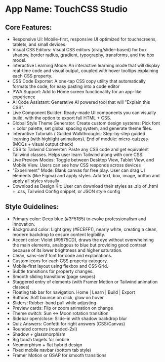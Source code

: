 # **App Name**: TouchCSS Studio

## Core Features:

- Responsive UI: Mobile-first, responsive UI optimized for touchscreens, tablets, and small devices.
- Visual CSS Editors: Visual CSS editors (drag/slider-based) for box shadow, border radius, gradient, typography, transforms, and the box model.
- Interactive Learning Mode: An interactive learning mode that will display real-time code and visual output, coupled with hover tooltips explaining each CSS property.
- CSS Code Exporter: A one-tap CSS copy utility that automatically formats the code, for easy pasting into a code editor
- PWA Support: Add to Home screen functionality for an app-like experience
- AI Code Assistant: Generative AI powered tool that will "Explain this CSS".
- Live Component Builder: Ready-made UI components you can visually build, with the option to export full HTML + CSS.
- Global Style Theme Generator: Create custom design systems: Pick font + color palette, set global spacing system, and generate theme files.
- Interactive Tutorials / Guided Walkthroughs: Step-by-step guided learning (with highlight animations). End of module: micro-quizzes (MCQs + visual output check)
- CSS to Tailwind Converter: Paste any CSS code and get equivalent Tailwind classes. Helps user learn Tailwind along with core CSS.
- Live Preview Modes: Toggle between Desktop View, Tablet View, and Mobile View. Users can see how CSS responds across devices
- "Experiment" Mode: Blank canvas for free play. User can drag UI elements (like Figma) and apply styles. Add text, box, image, button and apply all styles visually
- Download as Design Kit: User can download their styles as .zip of .html + .css, Tailwind Config snippet, or JSON style config

## Style Guidelines:

- Primary color: Deep blue (#3F51B5) to evoke professionalism and innovation.
- Background color: Light grey (#ECEFF1), nearly white, creating a clean, modern backdrop to ensure content legibility.
- Accent color: Violet (#9575CD), draws the eye without overwhelming the main elements, analogous to blue but providing good contrast because of its lower brightness and higher saturation.
- Clean, sans-serif font for code and explanations.
- Custom icons for each CSS property category.
- Mobile-first layout using flexbox and CSS Grid.
- Subtle transitions for property changes.
- Smooth sliding transitions (page swipes)
- Staggered entry of elements (with Framer Motion or Tailwind animation classes)
- Floating tab bar for navigation. Home | Learn | Build | Export
- Buttons: Soft bounce on click, glow on hover
- Sliders: Rubber-band pull while adjusting
- Preview cards: Flip or zoom animation on change
- Theme switch: Sun ↔ Moon rotation transition
- Sidebar open/close: Slide-in with shadow backdrop blur
- Quiz Answers: Confetti for right answers (CSS/Canvas)
- Rounded corners (rounded-2xl)
- Shadow + glassmorphism
- Big touch targets for mobile
- Neumorphism + flat hybrid design
- Fixed mobile navbar (bottom tab style)
- Framer Motion or GSAP for smooth transitions